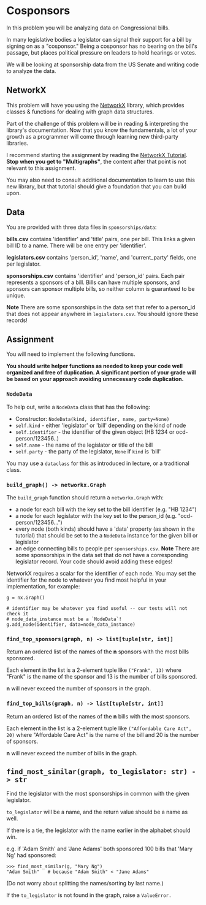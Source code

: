 # Cosponsors

In this problem you will be analyzing data on Congressional bills.

In many legislative bodies a legislator can signal their support for a bill by signing on as a "cosponsor."
Being a cosponsor has no bearing on the bill's passage, but places political pressure on leaders to hold hearings or votes.

We will be looking at sponsorship data from the US Senate and writing code to analyze the data.

## NetworkX

This problem will have you using the [NetworkX](https://networkx.org) library, which provides classes & functions for dealing with graph data structures.

Part of the challenge of this problem will be in reading & interpreting the library's documentation. Now that you know the fundamentals, a lot of your growth as a programmer will come through learning new third-party libraries.

I recommend starting the assignment by reading the [NetworkX Tutorial](https://networkx.org/documentation/latest/tutorial.html). **Stop when you get to "Multigraphs"**, the content after that point is not relevant to this assignment.

You may also need to consult additional documentation to learn to use this new library, but that tutorial should give a foundation that you can build upon.

## Data

You are provided with three data files in `sponsorships/data`:

**bills.csv** contains 'identifier' and 'title' pairs, one per bill. This links a given bill ID to a name.  There will be one entry per 'identifier'.

**legislators.csv** contains 'person_id', 'name', and 'current_party' fields, one per legislator.

**sponsorships.csv** contains 'identifier' and 'person_id' pairs. Each pair represents a sponsors of a bill.  Bills can have multiple sponsors, and sponsors can sponsor multiple bills, so neither column is guaranteed to be unique.

 **Note** There are some sponsorships in the data set that refer to a person_id that does not appear anywhere in `legislators.csv`. You should ignore these records!

## Assignment

You will need to implement the following functions.

**You should write helper functions as needed to keep your code well organized and free of duplication. A significant portion of your grade will be based on your approach avoiding unnecessary code duplication.**

### `NodeData`

To help out, write a `NodeData` class that has the following:

- Constructor: `NodeData(kind, identifier, name, party=None)`
- `self.kind` - either 'legislator' or 'bill' depending on the kind of node
- `self.identifier` - the identifier of the given object (HB 1234 or ocd-person/123456..)
- `self.name` - the name of the legislator or title of the bill
- `self.party` - the party of the legislator, `None` if `kind` is 'bill'

You may use a `dataclass` for this as introduced in lecture, or a traditional class.

### `build_graph() -> networkx.Graph`

The `build_graph` function should return a `networkx.Graph` with:

- a node for each bill with the key set to the bill identifier (e.g. "HB 1234")
- a node for each legislator with the key set to the person_id (e.g. "ocd-person/123456...")
- every node (both kinds) should have a 'data' property (as shown in the tutorial) that should be set to the a `NodeData` instance for the given bill or legislator
- an edge connecting bills to people per `sponsorships.csv`.  **Note** There are some sponsorships in the data set that do not have a corresponding legislator record. Your code should avoid adding these edges!

NetworkX requires a scalar for the identifier of each node. You may set the identifier for the node to whatever you find most helpful in your implementation, for example:

```
g = nx.Graph()

# identifier may be whatever you find useful -- our tests will not check it
# node_data_instance must be a `NodeData`!
g.add_node(identifier, data=node_data_instance)
```


### `find_top_sponsors(graph, n) -> list[tuple[str, int]]`

Return an ordered list of the names of the **n** sponsors with the most bills sponsored.

Each element in the list is a 2-element tuple like `("Frank", 13)` where "Frank" is the name of the sponsor and 13 is the number of bills sponsored.

**n** will never exceed the number of sponsors in the graph.

### `find_top_bills(graph, n) -> list[tuple[str, int]]`

Return an ordered list of the names of the **n** bills with the most sponsors.

Each element in the list is a 2-element tuple like `("Affordable Care Act", 20)` where "Affordable Care Act" is the name of the bill and 20 is the number of sponsors.

**n** will never exceed the number of bills in the graph.

## `find_most_similar(graph, to_legislator: str) -> str`

Find the legislator with the most sponsorships in common with the given legislator.

`to_legislator` will be a name, and the return value should be a name as well.

If there is a tie, the legislator with the name earlier in the alphabet should win.

e.g. if 'Adam Smith' and 'Jane Adams' both sponsored 100 bills that 'Mary Ng' had sponsored:

```
>>> find_most_similar(g, "Mary Ng")
"Adam Smith"   # because "Adam Smith" < "Jane Adams"
```

(Do not worry about splitting the names/sorting by last name.)

If the `to_legislator` is not found in the graph, raise a `ValueError.`
